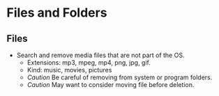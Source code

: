# Files and Folders

## Files

* Search and remove media files that are not part of the OS.
  * Extensions: mp3, mpeg, mp4, png, jpg, gif.
  * Kind: music, movies, pictures
  * *Caution* Be careful of removing from system or program folders.
  * *Caution* May want to consider moving file before deletion.


